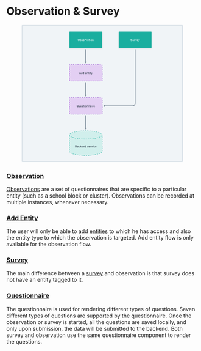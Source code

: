 # Observation & Survey

<figure><img src="../../../.gitbook/assets/0024ac2b-afcf-4031-9b42-15627b3f334c.png" alt=""><figcaption></figcaption></figure>

### [Observation](https://sunbird-ed.github.io/docs/mobile/modules/ObservationModule.html)

[Observations](https://ed.sunbird.org/misc/templates-1/overview/what-is-observation) are a set of questionnaires that are specific to a particular entity (such as a school block or cluster). Observations can be recorded at multiple instances, whenever necessary.

### [Add Entity](https://sunbird-ed.github.io/docs/mobile/components/EntitySearchLocalComponent.html)

The user will only be able to add [entities](https://ed.sunbird.org/misc/templates-1/overview/what-is-an-entity) to which he has access and also the entity type to which the observation is targeted. Add entity flow is only available for the observation flow.

### [Survey](https://sunbird-ed.github.io/docs/mobile/modules/SurveyModule.html)

The main difference between a [survey](https://ed.sunbird.org/misc/templates-1/overview/what-is-a-survey) and observation is that survey does not have an entity tagged to it.

### [Questionnaire](https://sunbird-ed.github.io/docs/mobile/modules/QuestionnairePageModule.html)

The questionnaire is used for rendering different types of questions. Seven different types of questions are supported by the questionnaire. Once the observation or survey is started, all the questions are saved locally, and only upon submission, the data will be submitted to the backend. Both survey and observation use the same questionnaire component to render the questions.
